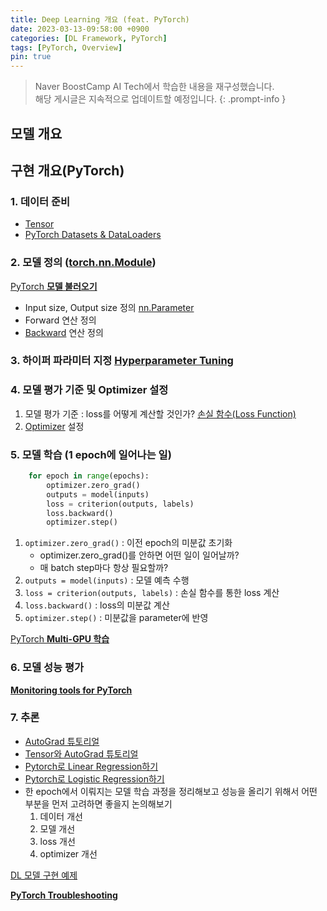 ```yaml
---
title: Deep Learning 개요 (feat. PyTorch)
date: 2023-03-13-09:58:00 +0900
categories: [DL Framework, PyTorch]
tags: [PyTorch, Overview]
pin: true
---
```

> Naver BoostCamp AI Tech에서 학습한 내용을 재구성했습니다.  
> 해당 게시글은 지속적으로 업데이트할 예정입니다.
{: .prompt-info }

## 모델 개요

## 구현 개요(PyTorch)

### 1. 데이터 준비

- [Tensor](https://osmin625.github.io/posts/Tensor/)
- [PyTorch Datasets & DataLoaders](https://osmin625.github.io/posts/PyTorch-Datasets-&-DataLoaders/)

### 2. 모델 정의 ([torch.nn.Module](https://www.notion.so/torch-nn-Module-fc3f68055ff1435d9c0de1567fc852bb?pvs=21))

[PyTorch **모델 불러오기**](https://osmin625.github.io/posts/PyTorch-%EB%AA%A8%EB%8D%B8-%EB%B6%88%EB%9F%AC%EC%98%A4%EA%B8%B0/)

- Input size, Output size 정의 [nn.Parameter](https://osmin625.github.io/posts/PyTorch-nn-Parameter/)
- Forward 연산 정의
- [Backward](https://osmin625.github.io/posts/Backward/) 연산 정의

### 3. 하이퍼 파라미터 지정 [**Hyperparameter Tuning**](https://osmin625.github.io/posts/Hyperparameter_tuning/)

### 4. 모델 평가 기준 및 Optimizer 설정

1. 모델 평가 기준 : loss를 어떻게 계산할 것인가? [손실 함수(Loss Function)](https://osmin625.github.io/posts/Loss-function/)
2. [Optimizer](https://osmin625.github.io/posts/Optimizer/) 설정

### 5. 모델 학습 (1 epoch에 일어나는 일)

```python
    for epoch in range(epochs):
		optimizer.zero_grad()
		outputs = model(inputs)
		loss = criterion(outputs, labels) 
		loss.backward()
		optimizer.step()
```

1. `optimizer.zero_grad()` : 이전 epoch의 미분값 초기화
    - optimizer.zero_grad()를 안하면 어떤 일이 일어날까?
    - 매 batch step마다 항상 필요할까?
2. `outputs = model(inputs)` : 모델 예측 수행
3. `loss = criterion(outputs, labels)` : 손실 함수를 통한 loss 계산
4. `loss.backward()` :  loss의 미분값 계산
5. `optimizer.step()` : 미분값을 parameter에 반영

[PyTorch **Multi-GPU 학습**](https://www.notion.so/PyTorch-Multi-GPU-cddece8aedc84060ab5baceb59821da0?pvs=21) 

### 6. 모델 성능 평가

[**Monitoring tools for PyTorch**](https://www.notion.so/Monitoring-tools-for-PyTorch-f9c8625b26ab4dd0aa4d122d4deaac44?pvs=21)

### 7. 추론

- [AutoGrad 튜토리얼](https://pytorch.org/tutorials/beginner/blitz/autograd_tutorial.html)
- [Tensor와 AutoGrad 튜토리얼](https://pytorch.org/tutorials/beginner/examples_autograd/two_layer_net_autograd.html)
- [Pytorch로 Linear Regression하기](https://towardsdatascience.com/linear-regression-with-pytorch-eb6dedead817)
- [Pytorch로 Logistic Regression하기](https://medium.com/dair-ai/implementing-a-logistic-regression-model-from-scratch-with-pytorch-24ea062cd856)
- 한 epoch에서 이뤄지는 모델 학습 과정을 정리해보고 성능을 올리기 위해서 어떤 부분을 먼저 고려하면 좋을지 논의해보기
    1. 데이터 개선
    2. 모델 개선
    3. loss 개선
    4. optimizer 개선

[DL 모델 구현 예제](https://www.notion.so/DL-9c7cebfa869b40e0a88d48c071604065?pvs=21)

[**PyTorch Troubleshooting**](https://www.notion.so/PyTorch-Troubleshooting-c45a703ff84e453b87c31bba2311a578?pvs=21)